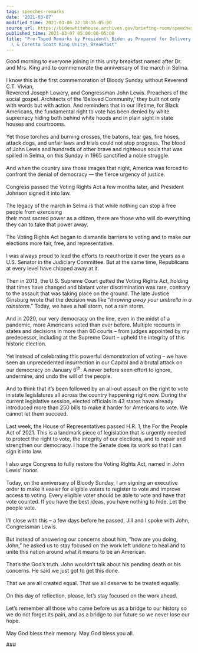 ```yaml
---
tags: speeches-remarks
date: '2021-03-07'
modified_time: 2021-03-06 22:18:36-05:00
source_url: https://bidenwhitehouse.archives.gov/briefing-room/speeches-remarks/2021/03/07/pre-taped-remarks-by-president-biden-as-prepared-for-delivery-at-the-martin-coretta-scott-king-unity-breakfast/
published_time: 2021-03-07 05:00:00-05:00
title: "Pre-Taped Remarks by President\_Biden as Prepared for Delivery at the Martin\
  \ & Coretta Scott King Unity\_Breakfast"
---
```

 
Good morning to everyone joining in this unity breakfast named after Dr.
and Mrs. King and to commemorate the anniversary of the march in
Selma.  
   
I know this is the first commemoration of Bloody Sunday without Reverend
C.T. Vivian,  
Reverend Joseph Lowery, and Congressman John Lewis. Preachers of the
social gospel. Architects of the ‘Beloved Community,’ they built not
only with words but with action. And reminders that in our lifetime, for
Black Americans, the fundamental right to vote has been denied by white
supremacy hiding both behind white hoods and in plain sight in state
houses and courtrooms.  
   
Yet those torches and burning crosses, the batons, tear gas, fire hoses,
attack dogs, and unfair laws and trials could not stop progress. The
blood of John Lewis and hundreds of other brave and righteous souls that
was spilled in Selma, on this Sunday in 1965 sanctified a noble
struggle.  
   
And when the country saw those images that night, America was forced to
confront the denial of democracy — the fierce urgency of justice.  
   
Congress passed the Voting Rights Act a few months later, and President
Johnson signed it into law.  
   
The legacy of the march in Selma is that while nothing can stop a free
people from exercising  
their most sacred power as a citizen, there are those who will do
everything they can to take that power away.  
   
The Voting Rights Act began to dismantle barriers to voting and to make
our elections more fair, free, and representative.  
   
I was always proud to lead the efforts to reauthorize it over the years
as a U.S. Senator in the Judiciary Committee. But at the same time,
Republicans at every level have chipped away at it.  
   
Then in 2013, the U.S. Supreme Court gutted the Voting Rights Act,
holding that times have changed and blatant voter discrimination was
rare, contrary to the assault that was taking place on the ground. The
late Justice Ginsburg wrote that the decision was like “*throwing away
your umbrella in a rainstorm*.” Today, we have a hail storm, not a rain
storm.  
   
And in 2020, our very democracy on the line, even in the midst of a
pandemic, more Americans voted than ever before. Multiple recounts in
states and decisions in more than 60 courts – from judges appointed by
my predecessor, including at the Supreme Court – upheld the integrity of
this historic election.  
   
Yet instead of celebrating this powerful demonstration of voting – we
have seen an unprecedented insurrection in our Capitol and a brutal
attack on our democracy on January 6<sup>th</sup>. A never before seen
effort to ignore, undermine, and undo the will of the people.  
   
And to think that it’s been followed by an all-out assault on the right
to vote in state legislatures all across the country happening right
now. During the current legislative session, elected officials in 43
states have already introduced more than 250 bills to make it harder for
Americans to vote. We cannot let them succeed.  
   
Last week, the House of Representatives passed H.R. 1, the For the
People Act of 2021. This is a landmark piece of legislation that is
urgently needed to protect the right to vote, the integrity of our
elections, and to repair and strengthen our democracy. I hope the Senate
does its work so that I can sign it into law.  
   
I also urge Congress to fully restore the Voting Rights Act, named in
John Lewis’ honor.  
   
Today, on the anniversary of Bloody Sunday, I am signing an executive
order to make it easier for eligible voters to register to vote and
improve access to voting. Every eligible voter should be able to vote
and have that vote counted. If you have the best ideas, you have nothing
to hide. Let the people vote.  
   
I’ll close with this – a few days before he passed, Jill and I spoke
with John, Congressman Lewis.  
   
But instead of answering our concerns about him, “how are you doing,
John,” he asked us to stay focused on the work left undone to heal and
to unite this nation around what it means to be an American.  
   
That’s the God’s truth. John wouldn’t talk about his pending death or
his concerns. He said we just got to get this done.  
   
That we are all created equal. That we all deserve to be treated
equally.  
   
On this day of reflection, please, let’s stay focused on the work
ahead.  
   
Let’s remember all those who came before us as a bridge to our history
so we do not forget its pain, and as a bridge to our future so we never
lose our hope.  
   
May God bless their memory. May God bless you all.

\###
